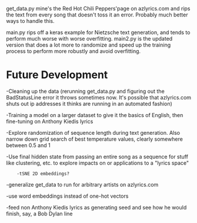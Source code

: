 get_data.py mine's the Red Hot Chili Peppers'page on azlyrics.com and rips the text from every song that doesn't toss it an error.  Probably much better ways to handle this.

main.py rips off a keras example for Nietzsche text generation, and tends to perform much worse with worse overfitting.  main2.py is the updated version that does a lot more to randomize and speed up the training process to perform more robustly and avoid overfitting.

# Future Development

-Cleaning up the data (rerunning get_data.py and figuring out the BadStatusLine error it throws sometimes now.  It's possible that azlyrics.com shuts out ip addresses it thinks are running in an automated fashion)

-Training a model on a larger dataset to give it the basics of English, then fine-tuning on Anthony Kiedis lyrics

-Explore randomization of sequence length during text generation.  Also narrow down grid search of best temperature values, clearly somewhere between 0.5 and 1

-Use final hidden state from passing an entire song as a sequence for stuff like clustering, etc. to explore impacts on or applications to a "lyrics space"

		-tSNE 2D embeddings?

-generalize get_data to run for arbitrary artists on azlyrics.com

-use word embeddings instead of one-hot vectors

-feed non Anthony Kiedis lyrics as generating seed and see how he would finish, say, a Bob Dylan line
